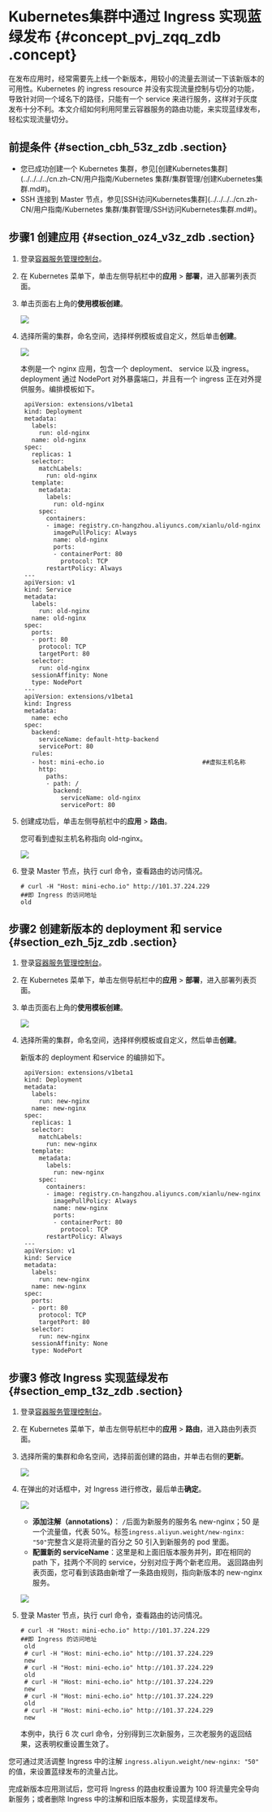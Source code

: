 # Kubernetes集群中通过 Ingress 实现蓝绿发布 {#concept_pvj_zqq_zdb .concept}

在发布应用时，经常需要先上线一个新版本，用较小的流量去测试一下该新版本的可用性。Kubernetes 的 ingress resource 并没有实现流量控制与切分的功能，导致针对同一个域名下的路径，只能有一个 service 来进行服务，这样对于灰度发布十分不利。本文介绍如何利用阿里云容器服务的路由功能，来实现蓝绿发布，轻松实现流量切分。

## 前提条件 {#section_cbh_53z_zdb .section}

-   您已成功创建一个 Kubernetes 集群，参见[创建Kubernetes集群](../../../../cn.zh-CN/用户指南/Kubernetes 集群/集群管理/创建Kubernetes集群.md#)。
-   SSH 连接到 Master 节点，参见[SSH访问Kubernetes集群](../../../../cn.zh-CN/用户指南/Kubernetes 集群/集群管理/SSH访问Kubernetes集群.md#)。

## 步骤1 创建应用 {#section_oz4_v3z_zdb .section}

1.  登录[容器服务管理控制台](https://cs.console.aliyun.com)。
2.  在 Kubernetes 菜单下，单击左侧导航栏中的**应用** \> **部署**，进入部署列表页面。
3.  单击页面右上角的**使用模板创建**。

    ![](http://static-aliyun-doc.oss-cn-hangzhou.aliyuncs.com/assets/img/15821/15395726819950_zh-CN.png)

4.  选择所需的集群，命名空间，选择样例模板或自定义，然后单击**创建**。

    ![](http://static-aliyun-doc.oss-cn-hangzhou.aliyuncs.com/assets/img/15821/15395726819951_zh-CN.png)

    本例是一个 nginx 应用，包含一个 deployment、 service 以及 ingress。deployment 通过 NodePort 对外暴露端口，并且有一个 ingress 正在对外提供服务。编排模板如下。

    ```
     apiVersion: extensions/v1beta1
     kind: Deployment
     metadata:
       labels:
         run: old-nginx
       name: old-nginx
     spec:
       replicas: 1
       selector:
         matchLabels:
           run: old-nginx
       template:
         metadata:
           labels:
             run: old-nginx
         spec:
           containers:
           - image: registry.cn-hangzhou.aliyuncs.com/xianlu/old-nginx
             imagePullPolicy: Always
             name: old-nginx
             ports:
             - containerPort: 80
               protocol: TCP
           restartPolicy: Always
     ---
     apiVersion: v1
     kind: Service
     metadata:
       labels:
         run: old-nginx
       name: old-nginx
     spec:
       ports:
       - port: 80
         protocol: TCP
         targetPort: 80
       selector:
         run: old-nginx
       sessionAffinity: None
       type: NodePort
     ---
     apiVersion: extensions/v1beta1
     kind: Ingress
     metadata:
       name: echo
     spec:
       backend:
         serviceName: default-http-backend
         servicePort: 80
       rules:
       - host: mini-echo.io                           ##虚拟主机名称
         http:
           paths:
           - path: /
             backend:
               serviceName: old-nginx
               servicePort: 80
    ```

5.  创建成功后，单击左侧导航栏中的**应用** \> **路由**。

    您可看到虚拟主机名称指向 old-nginx。

    ![](http://static-aliyun-doc.oss-cn-hangzhou.aliyuncs.com/assets/img/15821/15395726819956_zh-CN.png)

6.  登录 Master 节点，执行 curl 命令，查看路由的访问情况。

    ```
    # curl -H "Host: mini-echo.io" http://101.37.224.229                ##即 Ingress 的访问地址
    old
    ```


## 步骤2 创建新版本的 deployment 和 service {#section_ezh_5jz_zdb .section}

1.  登录[容器服务管理控制台](https://cs.console.aliyun.com)。
2.  在 Kubernetes 菜单下，单击左侧导航栏中的**应用** \> **部署**，进入部署列表页面。
3.  单击页面右上角的**使用模板创建**。

    ![](http://static-aliyun-doc.oss-cn-hangzhou.aliyuncs.com/assets/img/15821/15395726819957_zh-CN.png)

4.  选择所需的集群，命名空间，选择样例模板或自定义，然后单击**创建**。

    新版本的 deployment 和service 的编排如下。

    ```
     apiVersion: extensions/v1beta1
     kind: Deployment
     metadata:
       labels:
         run: new-nginx
       name: new-nginx
     spec:
       replicas: 1
       selector:
         matchLabels:
           run: new-nginx
       template:
         metadata:
           labels:
             run: new-nginx
         spec:
           containers:
           - image: registry.cn-hangzhou.aliyuncs.com/xianlu/new-nginx
             imagePullPolicy: Always
             name: new-nginx
             ports:
             - containerPort: 80
               protocol: TCP
           restartPolicy: Always
     ---
     apiVersion: v1
     kind: Service
     metadata:
       labels:
         run: new-nginx
       name: new-nginx
     spec:
       ports:
       - port: 80
         protocol: TCP
         targetPort: 80
       selector:
         run: new-nginx
       sessionAffinity: None
       type: NodePort
    ```


## 步骤3 修改 Ingress 实现蓝绿发布 {#section_emp_t3z_zdb .section}

1.  登录[容器服务管理控制台](https://cs.console.aliyun.com)。
2.  在 Kubernetes 菜单下，单击左侧导航栏中的**应用** \> **路由**，进入路由列表页面。
3.  选择所需的集群和命名空间，选择前面创建的路由，并单击右侧的**更新**。

    ![](http://static-aliyun-doc.oss-cn-hangzhou.aliyuncs.com/assets/img/15821/15395726819958_zh-CN.png)

4.  在弹出的对话框中，对 Ingress 进行修改，最后单击**确定**。

    ![](http://static-aliyun-doc.oss-cn-hangzhou.aliyuncs.com/assets/img/15821/15395726829959_zh-CN.png)

    -   **添加注解（annotations）**： `/`后面为新服务的服务名 new-nginx；50 是一个流量值，代表 50%。标签`ingress.aliyun.weight/new-nginx: "50"`完整含义是将流量的百分之 50 引入到新服务的 pod 里面。
    -   **配置新的 serviceName**：这里是和上面旧版本服务并列，即在相同的 path 下，挂两个不同的 service，分别对应于两个新老应用。
    返回路由列表页面，您可看到该路由新增了一条路由规则，指向新版本的 new-nginx 服务。

    ![](http://static-aliyun-doc.oss-cn-hangzhou.aliyuncs.com/assets/img/15821/15395726829960_zh-CN.png)

5.  登录 Master 节点，执行 curl 命令，查看路由的访问情况。

    ```
    # curl -H "Host: mini-echo.io" http://101.37.224.229               ##即 Ingress 的访问地址
     old
     # curl -H "Host: mini-echo.io" http://101.37.224.229
     new
     # curl -H "Host: mini-echo.io" http://101.37.224.229
     old
     # curl -H "Host: mini-echo.io" http://101.37.224.229
     new
     # curl -H "Host: mini-echo.io" http://101.37.224.229
     old
     # curl -H "Host: mini-echo.io" http://101.37.224.229
     new
    ```

    本例中，执行 6 次 curl 命令，分别得到三次新服务，三次老服务的返回结果，这表明权重设置生效了。


您可通过灵活调整 Ingress 中的注解 `ingress.aliyun.weight/new-nginx: "50"` 的值，来设置蓝绿发布的流量占比。

完成新版本应用测试后，您可将 Ingress 的路由权重设置为 100 将流量完全导向新服务；或者删除 Ingress 中的注解和旧版本服务，实现蓝绿发布。

